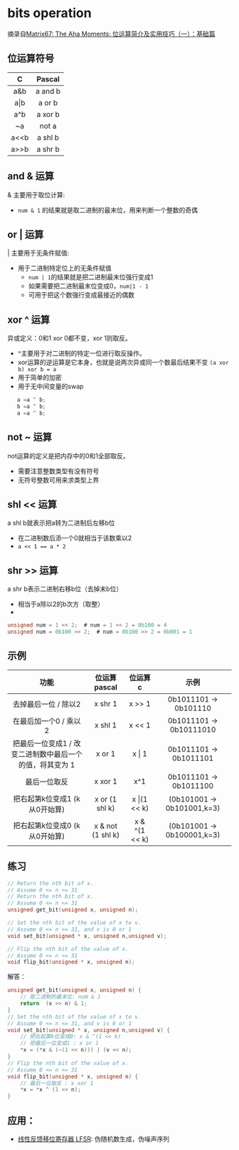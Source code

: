 # bits operation
摘录自[Matrix67: The Aha Moments: 位运算简介及实用技巧（一）：基础篇
](http://www.matrix67.com/blog/archives/263)

## 位运算符号
|C|Pascal|
|:--:|:--:|
|a&b|a and b|
|a\|b|a or b|
|a^b|a xor b|
|~a|not a|
|a<<b|a shl b|
|a>>b|a shr b|

## and & 运算
& 主要用于取位计算:
- ```num & 1``` 的结果就是取二进制的最末位，用来判断一个整数的奇偶
## or | 运算
| 主要用于无条件赋值:
- 用于二进制特定位上的无条件赋值
  - ```num | 1```的结果就是把二进制最末位强行变成1
  - 如果需要把二进制最末位变成0，```num|1 - 1```
  - 可用于把这个数强行变成最接近的偶数

## xor ^ 运算
异或定义：0和1 xor 0都不变，xor 1则取反。  
- ^主要用于对二进制的特定一位进行取反操作。
-  xor运算的逆运算是它本身，也就是说两次异或同一个数最后结果不变 ```(a xor b) xor b = a```
-  用于简单的加密
-  用于无中间变量的swap
```c
   a =a ^ b;
   b =a ^ b;
   a =a ^ b;
```

## not ~ 运算 
not运算的定义是把内存中的0和1全部取反。
- 需要注意整数类型有没有符号
- 无符号整数可用来求类型上界

## shl << 运算
a shl b就表示把a转为二进制后左移b位
-  在二进制数后添一个0就相当于该数乘以2
-  ```a << 1 == a * 2 ```

## shr >> 运算
a shr b表示二进制右移b位（去掉末b位）
- 相当于a除以2的b次方（取整）
- 

```c
unsigned num = 1 << 2;  # num = 1 << 2 = 0b100 = 4
unsigned num = 0b100 >> 2;  # num = 0b100 >> 2 = 0b001 = 1
```

## 示例

|功能|位运算 pascal|位运算 c|示例|
|:--:|:--:|:--:|:--:|
|去掉最后一位 / 除以2| x shr 1| x >> 1| 0b1011101 -> 0b101110|
|在最后加一个0 / 乘以2| x shl 1| x << 1| 0b1011101 -> 0b10111010|
|把最后一位变成1 / 改变二进制数中最后一个的值，将其变为 1| x or 1| x \| 1| 0b1011101 -> 0b1011101|
|最后一位取反|x xor 1| x^1|0b1011101 -> 0b1011100|
|把右起第k位变成1 (k从0开始算)|x or (1 shl k)| x \|(1 << k)|(0b101001 -> 0b101001,k=3)|
|把右起第k位变成0 (k从0开始算)|x & not (1 shl k)| x & ^(1 << k)|(0b101001 -> 0b100001,k=3)|

## 练习
```c
// Return the nth bit of x.
// Assume 0 <= n <= 31
// Return the nth bit of x.
// Assume 0 <= n <= 31
unsigned get_bit(unsigned x, unsigned n);

// Set the nth bit of the value of x to v.
// Assume 0 <= n <= 31, and v is 0 or 1
void set_bit(unsigned * x, unsigned n,unsigned v);

// Flip the nth bit of the value of x.
// Assume 0 <= n <= 31
void flip_bit(unsigned * x, unsigned n);
```

解答：
```c
unsigned get_bit(unsigned x, unsigned n) {
    // 取二进制的最末位: num & 1
    return  (x >> n) & 1;
}
// Set the nth bit of the value of x to v.
// Assume 0 <= n <= 31, and v is 0 or 1
void set_bit(unsigned * x, unsigned n,unsigned v) {
    // 把右起第k位变成0: x & ^(1 << k)
    // 把最后一位变成1 : x or 1
    *x = (*x & (~(1 << n))) | (v << n);
}
// Flip the nth bit of the value of x.
// Assume 0 <= n <= 31
void flip_bit(unsigned * x, unsigned n) {
    // 最后一位取反 : x xor 1
    *x = *x ^ (1 << n);
}
```

## 应用：
- [线性反馈移位寄存器 LFSR](https://en.wikipedia.org/wiki/Linear-feedback_shift_register): 伪随机数生成，伪噪声序列

